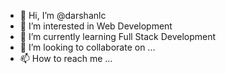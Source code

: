 - 👋 Hi, I’m @darshanlc
- 👀 I’m interested in Web Development
- 🌱 I’m currently learning Full Stack Development
- 💞️ I’m looking to collaborate on ...
- 📫 How to reach me ...

<!---
darshanlc/darshanlc is a ✨ special ✨ repository because its `README.md` (this file) appears on your GitHub profile.
You can click the Preview link to take a look at your changes.
--->
